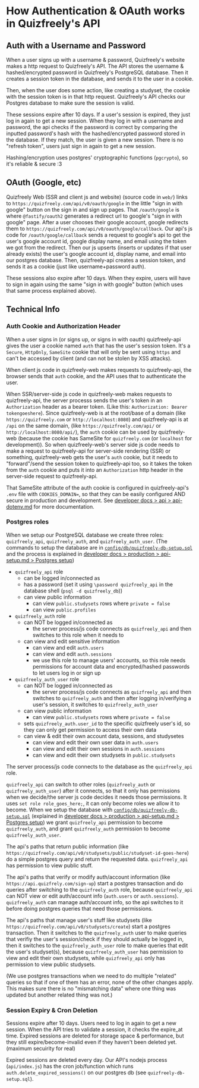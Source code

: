 # How Authentication & OAuth works in Quizfreely's API

## Auth with a Username and Password

When a user signs up with a username & password, Quizfreely's website makes a http request to Quizfreely's API. The API stores the username & hashed/encrypted password in Quizfreely's PostgreSQL database. Then it creates a session token in the database, and sends it to the user in a cookie.

Then, when the user does some action, like creating a studyset, the cookie with the session token is in that http request. Quizfreely's API checks our Postgres database to make sure the session is valid.

These sessions expire after 10 days. If a user's session is expired, they just log in again to get a new session. When they log in with a username and password, the api checks if the password is correct by comparing the inputted password's hash with the hashed/encrypted password stored in the database. If they match, the user is given a new session. There is no "refresh token", users just sign in again to get a new session.

Hashing/encryption uses postgres' cryptographic functions (`pgcrypto`), so it's reliable & secure :3

## OAuth (Google, etc)

Quizfreely Web (SSR and client js and website) (source code in `web/`) links to `https://quizfreely.com/api/v0/oauth/google` in the little "sign in with google" button on the sign in and sign up pages. That `/oauth/google` is where `@fastify/oauth2` generates a redirect url to google's "sign in with google" page. After a user chooses their google account, google redirects them to `https://quizfreely.com/api/v0/oauth/google/callback`. Our api's js code for `/oauth/google/callback` sends a request to google's api to get the user's google account id, google display name, and email using the token we got from the redirect. Then our js upserts (inserts or updates if that user already exists) the user's google account id, display name, and email into our postgres database. Then, quizfreely-api creates a session token, and sends it as a cookie (just like username+password auth).

These sessions also expire after 10 days. When they expire, users will have to sign in again using the same "sign in with google" button (which uses that same process explained above).

## Technical Info

### Auth Cookie and Authorization Header

When a user signs in (or signs up, or signs in with oauth) quizfreely-api gives the user a cookie named `auth` that has the user's session token. It's a `Secure`, `HttpOnly`, `SameSite` cookie that will only be sent using `https` and can't be accessed by client (and can not be stolen by XSS attacks).

When client js code in quizfreely-web makes requests to quizfreely-api, the browser sends that `auth` cookie, and the API uses that to authenticate the user.

When SSR/server-side js code in quizfreely-web makes requests to quizfreely-api, the server processs sends the user's token in an `Authorization` header as a bearer token. (Like this: `Authorization: Bearer tokengoeshere`). Since quizfreely-web is at the root/base of a domain (like `https://quizfreely.com` or `http://localhost:8080`) and quizfreely-api is at `/api` on the same domain, (like `https://quizfreely.com/api/` or `http://localhost:8080/api/`), the `auth` cookie can be used by quizfreely-web (because the cookie has SameSite for `quizfreely.com` (or `localhost` for development)). So when quizfreely-web's server side js code needs to make a request to quizfreely-api for server-side rendering (SSR) or something, quizfreely-web gets the user's `auth` cookie, but it needs to "forward"/send the session token to quizfreely-api too, so it takes the token from the `auth` cookie and puts it into an `Authorization` http header in the server-side request to quizfreely-api.

That SameSite attribute of the auth cookie is configured in quizfreely-api's `.env` file with `COOKIES_DOMAIN=`, so that they can be easily configured AND secure in production and development. See [developer docs > api > api-dotenv.md](./api-dotenv.md) for more documentation.

### Postgres roles

When we setup our PostgreSQL database we create three roles: `quizfreely_api`, `quizfreely_auth`, and `quizfreely_auth_user`. (The commands to setup the database are in [`config/db/quizfreely-db-setup.sql`](../../../config/db/quizfreely-db-setup.sql) and the process is explained in [developer docs > production > api-setup.md > Postgres setup](../production/api-setup.md#postgres-setup))

- `quizfreely_api` role
  - can be logged in/connected as
  - has a password (set it using `\password quizfreely_api` in the database shell (`psql -d quizfreely_db`))
  - can view public information
    - can view `public.studysets` rows where `private = false`
    - can view `public.profiles`
- `quizfreely_auth` role
  - can NOT be logged in/connected as
    - the server process/js code connects as `quizfreely_api` and then switches to this role when it needs to
  - can view and edit sensitive information
    - can view and edit `auth.users`
    - can view and edit `auth.sessions`
    - we use this role to manage users' accounts, so this role needs permissions for account data and encrypted/hashed passwords to let users log in or sign up
- `quizfreely_auth_user` role
  - can NOT be logged in/connected as
    - the server process/js code connects as `quizfreely_api` and then switches to `quizfreely_auth` and then after logging in/verifying a user's session, it switches to `quizfreely_auth_user`
  - can view public information
    - can view `public.studysets` rows where `private = false`
  - sets `quizfreely_auth.user_id` to the specific quizfreely user's id, so they can only get permission to access their own data
  - can view & edit their own account data, sessions, and studysetes
    - can view and edit their own user data in `auth.users`
    - can view and edit their own sessions in `auth.sessions`
    - can view and edit their own studysets in `public.studysets`

The server process/js code connects to the database as the `quizfreely_api` role.

`quizfreely_api` can switch to other roles (`quizfreely_auth` or `quizfreely_auth_user`) after it connects, so that it only has permissions when we decide/the server js code decides it needs those permissions. It uses `set role role_goes_here;`, it can only become roles we allow it to become. When we setup the database with [`config/db/quizfreely-db-setup.sql`](../../../config/db/quizfreely-db-setup.sql) (explained in [developer docs > production > api-setup.md > Postgres setup](../production/api-setup.md#postgres-setup)) we grant `quizfreely_api` permission to become `quizfreely_auth`, and grant `quizfreely_auth` permission to become `quizfreely_auth_user`.

The api's paths that return public information (like `https://quizfreely.com/api/v0/studysets/public/studyset-id-goes-here`) do a simple postgres query and return the requested data. `quizfreely_api` has permission to view public stuff.

The api's paths that verify or modify auth/account information (like `https://api.quizfrely.com/sign-up`) start a postgres transaction and do queries after switching to the `quizfreely_auth` role, because `quizfreely_api` can NOT view or edit auth/account info (`auth.users` or `auth.sessions`). `quizfreely_auth` can manage auth/account info, so the api switches to it before doing postgres queries that need those permissions.

The api's paths that manage user's stuff like studysets (like `https://quizfreely.com/api/v0/studysets/create`) start a postgres transaction. Then it switches to the `quizfreely_auth` user to make queries that verifiy the user's session/check if they should actually be logged in, then it switches to the `quizfreely_auth_user` role to make queries that edit the user's studyset(s), because `quizfreely_auth_user` has permission to view and edit their own studysets, while `quizfreely_api` only has permission to view public studysets.

(We use postgres transactions when we need to do multiple "related" queries so that if one of them has an error, none of the other changes apply. This makes sure there is no "mismatching data" where one thing was updated but another related thing was not.)

### Session Expiry & Cron Deletion

Sessions expire after 10 days. Users need to log in again to get a new session. When the API tries to validate a session, it checks the expire_at time. Expired sessions are deleted for storage space & performance, but they still expire/become-invalid even if they haven't been deleted yet. (maximum secuirity for real)

Expired sessions are deleted every day. Our API's nodejs process (`api/index.js`) has the cron job/function which runs `auth.delete_expired_sessions()` on our postgres db (see `quizfreely-db-setup.sql`).
